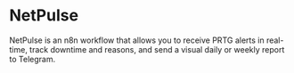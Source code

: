 # NetPulse
NetPulse is an n8n workflow that allows you to receive PRTG alerts in real-time, track downtime and reasons, and send a visual daily or weekly report to Telegram.
